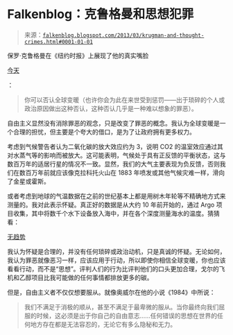 <!--yml

分类：未分类

日期：2024 年 5 月 12 日 20:08:05

-->

# Falkenblog：克鲁格曼和思想犯罪

> 来源：[`falkenblog.blogspot.com/2013/03/krugman-and-thought-crimes.html#0001-01-01`](http://falkenblog.blogspot.com/2013/03/krugman-and-thought-crimes.html#0001-01-01)

保罗·克鲁格曼在《纽约时报》上展现了他的真实嘴脸

[今天](http://krugman.blogs.nytimes.com/2013/03/15/everyday-externalities/)

：

> 你可以否认全球变暖（也许你会为此在来世受到惩罚——出于琐碎的个人或政治原因做出这种否认，这种否认几乎是一种难以想象的罪恶）。

自由主义显然没有消除罪恶的观念，只是改变了罪恶的概念。我认为全球变暖是一个合理的担忧，但主要是个夸大的借口，是为了让政府拥有更多权力。

考虑到气候警告者认为二氧化碳的放大效应约为 3，说明 CO2 的温室效应通过其对水蒸气等的影响而被放大。这可能表明，气候处于具有正反馈的平衡状态，这与数百万年的适居行星的情况不一致。显然，我们的大气主要表现为负反馈，否则我们在数百万年前就应该像克拉科托火山在 1883 年喷发或其他气候灾难一样，滑向了金星或霍斯。

或者考虑到地球的气温数据在之前的世纪基本上都是用树木年轮等不精确地方式来测量的。我对此表示怀疑。真正好的数据是从大约 10 年前开始的，通过 Argo 项目收集，其中将数千个水下设备放入海中，并在各个深度测量海水的温度。猜猜看：

[无趋势](http://wattsupwiththat.com/2011/01/06/new-paper-on-argo-data-trenberths-ocean-heat-still-missing/)

我认为怀疑是合理的，并没有任何琐碎或政治动机，只是真诚的怀疑。无论如何，我认为罪恶就像恶习一样，应该应用于行动，所以即使你相信全球变暖，你也应该看看行动，而不是“思想”。评判人们的行为比评判他们的口头更加合理，戈尔的飞机和乙醇项目比我可能做的任何事情都排放更多的碳。

但是，自由主义者不仅仅想要服从。就像奥威尔在他的小说《1984》中所说：

> 我们不满足于消极的顺从，甚至不满足于最卑微的服从。当你最终向我们屈服的时候，这必须是出于你自己的自由意志……任何错误的思想在世界的任何地方存在都是无法容忍的，无论它有多么隐秘和无力。
